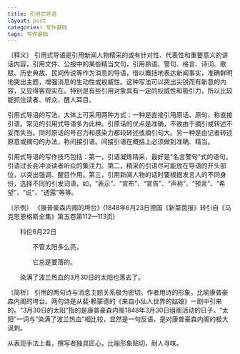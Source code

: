 ```yaml
---
title: 引用式导语
layout: post
categories: 写作基础
tags: 写作基础
---
```


〔释义〕 引用式导语是引用新闻人物精采的或有针对性、代表性和重要意义的讲话内容，引用文件、公报中的某些精当文句，引用熟语、警句、格言、诗词、歌赋、历史典故、民间传说等作为消息的导语，借以概括地表达新闻事实，准确鲜明地突出主题，增强消息的生动性或权威性。这种写法可以突出尖锐而有新意的内容，又显得客观实在。特别是有些引用对象具有一定的权威性和吸引力，所以比较能抓住读者、听众、醒人耳目。

引用式导语的写法，大体上可采用两种方式：一种是直接引用原话、原句，称直接引语。常见的引用式导语多为此种。引原话的优点是准确，不致由于摘引或转述不妥而失当。同时原话的号召力和感染力都较转述或摘引句大。另一种是由记者转述原意或摘句的办法，称间接引语。间接引语在概括上必须做到准确、精当。

引用式导语的写作技巧包括：第一，引语凝炼精采，最好是“名言警句”式的语句。引语过长会冲淡读者听众的集注力。第二，精采的引语尽可能放在导语的开头部位，以突出强调、醒目作用。第三，引用新闻人物的话时要根据发言人的不同身份，选择不同的引发词语，如，“表示”、“宣布”、“宣告”、“声称”、“预言”、“希望”、“说”、“透露”等等。

〔示例〕 《康普豪森内阁的垮台》(1848年6月23日德国《新菜茵报》转引自《马克思恩格斯全集》第五卷第112—113页)

　　科伦6月22日

　　　　不管太阳多么亮，

　　　　它总是要落的。

　　染满了波兰热血的3月30日的太阳也落去了。

〔简析〕 引用的两句诗与消息主题关系极为密切。作者用诗的形象，比喻康普豪森内阁的垮台。两句诗是从裴·赖蒙德的《来自小仙人世界的姑娘》一剧中引来的。“3月30日的太阳”指的是康普豪森内阁1848年3月30日组阁活动的日子。“太阳”一词与“染满了波兰热血”相比较，显然是一句反语，是对康普豪森内阁的极大讽刺。

从表现手法上看，撰写者独具匠心，比喻形象贴切，耐人寻味。 